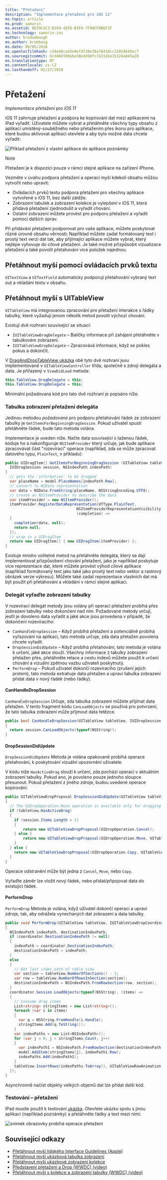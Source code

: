 ```yaml
---
title: "Přetažení"
description: "Implementace přetažení pro iOS 11"
ms.topic: article
ms.prod: xamarin
ms.assetid: 0D39C4C3-D169-42F8-B3FA-7F98CF0B6F1F
ms.technology: xamarin-ios
author: bradumbaugh
ms.author: brumbaug
ms.date: 09/05/2016
ms.openlocfilehash: c24e46ca43e9efdf20e38a78410cc21054645ec7
ms.sourcegitcommit: 6cd40d190abe38edd50fc74331be15324a845a28
ms.translationtype: MT
ms.contentlocale: cs-CZ
ms.lasthandoff: 02/27/2018
---
```

# <a name="drag-and-drop"></a>Přetažení

_Implementace přetažení pro iOS 11_

iOS 11 zahrnuje přetažení a podpora ke kopírování dat mezi aplikacemi na iPad vyřadit. Uživatele můžete vybrat a přetáhněte všechny typy obsahu z aplikací umístěný-souběžného nebo přetažením přes ikonu pro aplikace, které budou aktivovat aplikaci otevřete a aby bylo možné data chcete vyřadit:

![Příklad přetažení z vlastní aplikace do aplikace poznámky](drag-and-drop-images/drag-drop-sml.png)

> [!NOTE]
> Přetažení je k dispozici pouze v rámci stejné aplikace na zařízení iPhone.

Vezměte v úvahu podpora přetažení a operací myší kdekoli obsahu můžou vytvořit nebo upravit:

- Ovládacích prvků textu podpora přetažení pro všechny aplikace vytvořené s iOS 11, bez další zátěže.
- Zobrazení tabulek a zobrazení kolekce je vylepšení v iOS 11, která přidává přetažení zjednodušit a vyřadit chování.
- Ostatní zobrazení můžete provést pro podporu přetažení a vyřadit pomocí dalších úprav.

Při přidávání přetažení podporovat pro vaše aplikace, můžete poskytovat různé úrovně obsahu věrnosti; Například můžete zadat formátovaný text i prostý text verzi dat tak, aby přijímající aplikace můžete vybrat, který nejlépe vyhovuje do cílové přetažení. Je také možné přizpůsobit vizualizace přetažení a také povolit přetahování více položek najednou.

## <a name="drag-and-drop-with-text-controls"></a>Přetáhnout myší pomocí ovládacích prvků textu

`UITextView` a `UITextField` automaticky podporují přetahování vybraný text out a vkládání textu v obsahu.

<a name="uitableview" />

## <a name="drag-and-drop-with-uitableview"></a>Přetáhnout myší s UITableView

`UITableView` má integrovanou zpracování pro přetažení interakce s řádky tabulky, které vyžadují jenom několik metod povolit výchozí chování.

Existují dvě rozhraní související se situací:

- `IUITableViewDragDelegate` – Balíčky informace při zahájení přetáhněte v tabulkovém zobrazení.
- `IUITableViewDropDelegate` – Zpracovává informace, když se pokles pokus a dokončit.

V [DragAndDropTableView ukázka](https://developer.xamarin.com/samples/monotouch/ios11/DragAndDropTableView/) obě tyto dvě rozhraní jsou implementované v `UITableViewController` třída, společně s zdroji delegáta a data. Je přiřazený v `ViewDidLoad` metoda:

```csharp
this.TableView.DragDelegate = this;
this.TableView.DropDelegate = this;
```

Minimální požadovaná kód pro tato dvě rozhraní je popsáno níže.

### <a name="table-view-drag-delegate"></a>Tabulka zobrazení přetažení delegáta

Jedinou metodou _požadované_ pro podporu přetahování řádek ze zobrazení tabulky je `GetItemsForBeginningDragSession`. Pokud uživatel spustí přetáhněte řádek, bude tato metoda volána.

Implementace je uveden níže. Načte data související s taženou řádek, kóduje ho a nakonfiguruje `NSItemProvider` který určuje, jak bude aplikace zpracovávat část "rozevírací" operace (například, zda se může zpracovat datového typu, `PlainText`, v příkladu):

```csharp
public UIDragItem[] GetItemsForBeginningDragSession (UITableView tableView,
  IUIDragSession session, NSIndexPath indexPath)
{
  // gets the 'information' to be dragged
  var placeName = model.PlaceNames[indexPath.Row];
  // convert to NSData representation
  var data = NSData.FromString(placeName, NSStringEncoding.UTF8);
  // create an NSItemProvider to describe the data
  var itemProvider = new NSItemProvider();
  itemProvider.RegisterDataRepresentation(UTType.PlainText,
                                NSItemProviderRepresentationVisibility.All,
                                (completion) =>
  {
    completion(data, null);
    return null;
  });
  // wrap in a UIDragItem
  return new UIDragItem[] { new UIDragItem(itemProvider) };
}
```

Existuje mnoho volitelné metod na přetáhněte delegáta, který se dají implementovat přizpůsobení chování přetažení, jako je například poskytuje více reprezentace dat, které můžete provést výhod cílové aplikace (například formátovaný text jako také jako prostý text nebo vektor a rastrový obrázek verze výkresu). Můžete také zadat reprezentace vlastních dat má být použit při přetahování a vkládání v rámci stejné aplikaci.

### <a name="table-view-drop-delegate"></a>Delegát vyřaďte zobrazení tabulky

V rozevírací delegát metody jsou volány při operaci přetažení probíhá přes zobrazení tabulky nebo dokončení nad ním. Požadované metody určují, jestli je dovoleno data vyřadit a jaké akce jsou provedena v případě, že dokončení rozevíracího:

- `CanHandleDropSession` – Když probíhá přetažení a potenciálně probíhá vyřazování na aplikaci, tato metoda určuje, zda data přetažen povolena chcete vyřadit.
- `DropSessionDidUpdate` – Když probíhá přetahování, tato metoda je volána k určení, jaké akce slouží. Všechny informace z tabulky zobrazení přetažen přes, přetáhněte relace a cestu indexů můžete použít k určení chování a vizuální zpětnou vazbu uživateli poskytnutý.
- `PerformDrop` – Pokud uživatel dokončí rozevíracího (zrušení jejich prstem), tato metoda extrahuje data přetažen a upraví tabulka zobrazení přidat data v nový řádek (nebo řádky).

#### <a name="canhandledropsession"></a>CanHandleDropSession

`CanHandleDropSession` Určuje, zda tabulka zobrazení můžete přijímat data přetažen. V tento fragment kódu `CanLoadObjects` se používá pro potvrzení, že tato tabulka zobrazení může přijmout data řetězce.

```csharp
public bool CanHandleDropSession(UITableView tableView, IUIDropSession session)
{
  return session.CanLoadObjects(typeof(NSString));
}
```

#### <a name="dropsessiondidupdate"></a>DropSessionDidUpdate

`DropSessionDidUpdate` Metoda je volána opakovaně probíhá operace přetahování, k poskytování vizuální upozornění uživatele.

V kódu níže `HasActiveDrag` slouží k určení, zda pochází operaci v aktuálním zobrazení tabulky. Pokud ano, je povoleno pouze jednoho sloupce přesunout.
Pokud přetažení z jiného zdroje, budou uvedené operace kopírování:

```csharp
public UITableViewDropProposal DropSessionDidUpdate(UITableView tableView, IUIDropSession session, NSIndexPath destinationIndexPath)
{
  // The UIDropOperation.Move operation is available only for dragging within a single app.
  if (tableView.HasActiveDrag)
  {
    if (session.Items.Length > 1)
    {
        return new UITableViewDropProposal(UIDropOperation.Cancel);
    } else {
        return new UITableViewDropProposal(UIDropOperation.Move, UITableViewDropIntent.InsertAtDestinationIndexPath);
    }
  } else {
    return new UITableViewDropProposal(UIDropOperation.Copy, UITableViewDropIntent.InsertAtDestinationIndexPath);
  }
}
```

Operace odstranění může být jedna z `Cancel`, `Move`, nebo `Copy`.

Vyřaďte záměr lze vložit nový řádek, nebo přidat/připojovat data do existující řádek.

#### <a name="performdrop"></a>PerformDrop

`PerformDrop` Metoda je volána, když uživatel dokončí operaci a upraví zdroje, tak, aby odrážela vynechaných dat zobrazení a data tabulky.

```csharp
public void PerformDrop(UITableView tableView, IUITableViewDropCoordinator coordinator)
{
  NSIndexPath indexPath, destinationIndexPath;
  if (coordinator.DestinationIndexPath != null)
  {
    indexPath = coordinator.DestinationIndexPath;
    destinationIndexPath = indexPath;
  }
  else
  {
    // Get last index path of table view
    var section = tableView.NumberOfSections() - 1;
    var row = tableView.NumberOfRowsInSection(section);
    destinationIndexPath = NSIndexPath.FromRowSection(row, section);
  }
  coordinator.Session.LoadObjects(typeof(NSString), (items) =>
  {
    // Consume drag items
    List<string> stringItems = new List<string>();
    foreach (var i in items)
    {
      var q = NSString.FromHandle(i.Handle);
      stringItems.Add(q.ToString());
    }
    var indexPaths = new List<NSIndexPath>();
    for (var j = 0; j < stringItems.Count; j++)
    {
      var indexPath1 = NSIndexPath.FromRowSection(destinationIndexPath.Row + j, destinationIndexPath.Section);
      model.AddItem(stringItems[j], indexPath1.Row);
      indexPaths.Add(indexPath1);
    }
    tableView.InsertRows(indexPaths.ToArray(), UITableViewRowAnimation.Automatic);
  });
}
```

Asynchronně načíst objekty velkých objemů dat lze přidat další kód.

### <a name="testing-drag-and-drop"></a>Testování – přetažení

IPad musíte použít k testování [ukázka](https://developer.xamarin.com/samples/monotouch/ios11/DragAndDropTableView/).
Otevřete ukázku spolu s jinou aplikaci (například poznámky) a přetáhněte řádky a text mezi nimi:

![snímek obrazovky probíhá operace přetažení](drag-and-drop-images/01-sml.png)


## <a name="related-links"></a>Související odkazy

- [Přetáhnout myší lidského Interface Guidelines (Apple)](https://developer.apple.com/ios/human-interface-guidelines/interaction/drag-and-drop/)
- [Přetáhnout myší ukázková tabulka zobrazení](https://developer.xamarin.com/samples/monotouch/ios11/DragAndDropTableView/)
- [Přetáhnout myší ukázkové zobrazení kolekce](https://developer.xamarin.com/samples/monotouch/ios11/DragAndDropCollectionView)
- [Představení přetažení a Drop (WWDC) (video)](https://developer.apple.com/videos/play/wwdc2017/203/)
- [Přetáhnout myší s kolekce a zobrazení tabulky (WWDC) (video)](https://developer.apple.com/videos/play/wwdc2017/223/)
